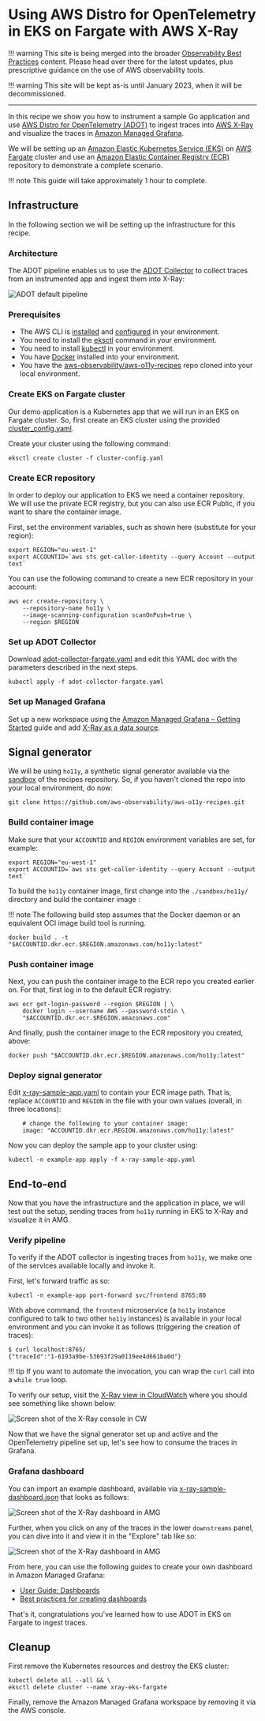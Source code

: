 # Using AWS Distro for OpenTelemetry in EKS on Fargate with AWS X-Ray

!!! warning
    This site is being merged into the broader [Observability Best Practices](https://aws-observability.github.io/observability-best-practices/recipes/) content. Please head over there for the latest updates, plus prescriptive guidance on the use of AWS observability tools.

!!! warning
    This site will be kept as-is until January 2023, when it will be decommissioned.

***

In this recipe we show you how to instrument a sample Go application
and use [AWS Distro for OpenTelemetry (ADOT)](https://aws.amazon.com/otel) to 
ingest traces into [AWS X-Ray](https://aws.amazon.com/xray/) and visualize
the traces in [Amazon Managed Grafana](https://aws.amazon.com/grafana/).

We will be setting up an [Amazon Elastic Kubernetes Service (EKS)](https://aws.amazon.com/eks/)
on [AWS Fargate](https://aws.amazon.com/fargate/) cluster and use an
[Amazon Elastic Container Registry (ECR)](https://aws.amazon.com/ecr/) repository
to demonstrate a complete scenario.

!!! note
    This guide will take approximately 1 hour to complete.

## Infrastructure
In the following section we will be setting up the infrastructure for this recipe. 

### Architecture

The ADOT pipeline enables us to use the 
[ADOT Collector](https://github.com/aws-observability/aws-otel-collector) to 
collect traces from an instrumented app and ingest them into X-Ray:

![ADOT default pipeline](../images/adot-default-pipeline.png)


### Prerequisites

* The AWS CLI is [installed](https://docs.aws.amazon.com/cli/latest/userguide/cli-chap-install.html) and [configured](https://docs.aws.amazon.com/cli/latest/userguide/cli-chap-configure.html) in your environment.
* You need to install the [eksctl](https://docs.aws.amazon.com/eks/latest/userguide/eksctl.html) command in your environment.
* You need to install [kubectl](https://docs.aws.amazon.com/eks/latest/userguide/install-kubectl.html) in your environment. 
* You have [Docker](https://docs.docker.com/get-docker/) installed into your environment.
* You have the [aws-observability/aws-o11y-recipes](https://github.com/aws-observability/aws-o11y-recipes/)
  repo cloned into your local environment.

### Create EKS on Fargate cluster

Our demo application is a Kubernetes app that we will run in an EKS on Fargate
cluster. So, first create an EKS cluster using the
provided [cluster_config.yaml](./fargate-eks-xray-go-adot-amg/cluster-config.yaml).

Create your cluster using the following command:

```
eksctl create cluster -f cluster-config.yaml
```

### Create ECR repository

In order to deploy our application to EKS we need a container repository. We
will use the private ECR registry, but you can also use ECR Public, if you
want to share the container image.

First, set the environment variables, such as shown here (substitute for your
region):

```
export REGION="eu-west-1"
export ACCOUNTID=`aws sts get-caller-identity --query Account --output text`
```

You can use the following command to create a new ECR repository in your account: 

```
aws ecr create-repository \
    --repository-name ho11y \
    --image-scanning-configuration scanOnPush=true \
    --region $REGION
```

### Set up ADOT Collector

Download [adot-collector-fargate.yaml](./fargate-eks-xray-go-adot-amg/adot-collector-fargate.yaml) 
and edit this YAML doc with the parameters described in the next steps.


```
kubectl apply -f adot-collector-fargate.yaml
```

### Set up Managed Grafana

Set up a new workspace using the 
[Amazon Managed Grafana – Getting Started](https://aws.amazon.com/blogs/mt/amazon-managed-grafana-getting-started/) guide
and add [X-Ray as a data source](https://docs.aws.amazon.com/grafana/latest/userguide/x-ray-data-source.html).

## Signal generator

We will be using `ho11y`, a synthetic signal generator available
via the [sandbox](https://github.com/aws-observability/aws-o11y-recipes/tree/main/sandbox/ho11y)
of the recipes repository. So, if you haven't cloned the repo into your local
environment, do now:

```
git clone https://github.com/aws-observability/aws-o11y-recipes.git
```

### Build container image
Make sure that your `ACCOUNTID` and `REGION` environment variables are set, 
for example:

```
export REGION="eu-west-1"
export ACCOUNTID=`aws sts get-caller-identity --query Account --output text`
```
To build the `ho11y` container image, first change into the `./sandbox/ho11y/`
directory and build the container image :

!!! note
    The following build step assumes that the Docker daemon or an equivalent OCI image 
    build tool is running.

```
docker build . -t "$ACCOUNTID.dkr.ecr.$REGION.amazonaws.com/ho11y:latest"
```

### Push container image
Next, you can push the container image to the ECR repo you created earlier on.
For that, first log in to the default ECR registry:

```
aws ecr get-login-password --region $REGION | \
    docker login --username AWS --password-stdin \
    "$ACCOUNTID.dkr.ecr.$REGION.amazonaws.com"
```

And finally, push the container image to the ECR repository you created, above:

```
docker push "$ACCOUNTID.dkr.ecr.$REGION.amazonaws.com/ho11y:latest"
```

### Deploy signal generator

Edit [x-ray-sample-app.yaml](./fargate-eks-xray-go-adot-amg/x-ray-sample-app.yaml)
to contain your ECR image path. That is, replace `ACCOUNTID` and `REGION` in the
file with your own values (overall, in three locations):

``` 
    # change the following to your container image:
    image: "ACCOUNTID.dkr.ecr.REGION.amazonaws.com/ho11y:latest"
```

Now you can deploy the sample app to your cluster using:

```
kubectl -n example-app apply -f x-ray-sample-app.yaml
```

## End-to-end

Now that you have the infrastructure and the application in place, we will
test out the setup, sending traces from `ho11y` running in EKS to X-Ray and
visualize it in AMG.

### Verify pipeline

To verify if the ADOT collector is ingesting traces from `ho11y`, we make
one of the services available locally and invoke it.

First, let's forward traffic as so:

```
kubectl -n example-app port-forward svc/frontend 8765:80
```

With above command, the `frontend` microservice (a `ho11y` instance configured
to talk to two other `ho11y` instances) is available in your local environment
and you can invoke it as follows (triggering the creation of traces):

```
$ curl localhost:8765/
{"traceId":"1-6193a9be-53693f29a0119ee4d661ba0d"}
```

!!! tip
    If you want to automate the invocation, you can wrap the `curl` call into
    a `while true` loop.

To verify our setup, visit the [X-Ray view in CloudWatch](https://console.aws.amazon.com/cloudwatch/home#xray:service-map/)
where you should see something like shown below:

![Screen shot of the X-Ray console in CW](../images/x-ray-cw-ho11y.png)

Now that we have the signal generator set up and active and the OpenTelemetry
pipeline set up, let's see how to consume the traces in Grafana.

### Grafana dashboard

You can import an example dashboard, available via
[x-ray-sample-dashboard.json](./fargate-eks-xray-go-adot-amg/x-ray-sample-dashboard.json)
that looks as follows:

![Screen shot of the X-Ray dashboard in AMG](../images/x-ray-amg-ho11y-dashboard.png)

Further, when you click on any of the traces in the lower `downstreams` panel,
you can dive into it and view it in the "Explore" tab like so:

![Screen shot of the X-Ray dashboard in AMG](../images/x-ray-amg-ho11y-explore.png)

From here, you can use the following guides to create your own dashboard in
Amazon Managed Grafana:

* [User Guide: Dashboards](https://docs.aws.amazon.com/grafana/latest/userguide/dashboard-overview.html)
* [Best practices for creating dashboards](https://grafana.com/docs/grafana/latest/best-practices/best-practices-for-creating-dashboards/)

That's it, congratulations you've learned how to use ADOT in EKS on Fargate to 
ingest traces.

## Cleanup

First remove the Kubernetes resources and destroy the EKS cluster:

```
kubectl delete all --all && \
eksctl delete cluster --name xray-eks-fargate
```
Finally, remove the Amazon Managed Grafana workspace by removing it via the AWS console. 
